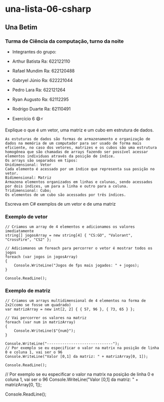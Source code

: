 # una-lista-06-csharp

## Una Betim
### Turma de Ciência da computação, turno da noite
- Integrantes do grupo:
- Arthur Batista Ra: 622122110
- Rafael Mundim  Ra: 622120488
- Gabryel Júnio  Ra: 622221044
- Pedro Lara     Ra: 622121264
- Ryan Augusto   Ra: 62112295
- Rodrigo Duarte Ra: 62110491
  
- Exercício 6 😄⚡

Explique o que é um vetor, uma matriz e um cubo em estrutura de dados.
```
As estuturas de dados são formas de armazenamento e organização de dados na memória de um computador para ser usado de forma mais eficiente, no caso dos vetores, matrizes e os cubos são uma estrutura homogênea que são chamadas de arrays fazendo ser possível acessar elementos individuas através da posição de índice.
Os arrays são separados em tipos:
Unidimensional: Vetor
Cada elemento é acessado por um índice que representa sua posição no vetor.
Bidimensional: Matriz
Armazena elementos organizados em linhas e colunas, sendo acessados por dois índices, um para a linha e outro para a coluna.
Tridimensional: Cubo;
Os elementos de um cubo são acessados por três índices.
```
Escreva em C# exemplos de um vetor e de uma matriz
### Exemplo de vetor
```
// Criamos um array de 4 elementos e adicionamos os valores imediatamente
string[] jogosArray = new string[4] { "CS:GO", "Valorant", "CrossFire", "CS2" };

// Adiciomanos um foreach para percorrer o vetor é mostrar todos os jogos
foreach (var jogos in jogosArray)
{
    Console.WriteLine("Jogos de fps mais jogados: " + jogos);
}

Console.ReadLine();
```
### Exemplo de matriz
```
// Criamos um arrays multidimensional de 4 elementos na forma de 2x2(como se fosse um quadrado)
var matrizArray = new int[2, 2] { { 57, 96 }, { 73, 65 } };

// Vai percorrer os valores na matriz
foreach (var num in matrizArray)
{
    Console.WriteLine($"{num}");
}

Console.WriteLine("------------------------------");
// Por exemplo se eu especificar o valor na matrix na posição de linha 0 e coluna 1, vai ser o 96
Console.WriteLine("Valor [0,1] da matriz: " + matrizArray[0, 1]);

Console.ReadLine();
```
// Por exemplo se eu especificar o valor na matrix na posição de linha 0 e coluna 1, vai ser o 96
Console.WriteLine("Valor [0,1] da matriz: " + matrizArray[0, 1]);

Console.ReadLine();

 
